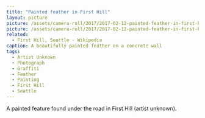 ```yaml
---
title: "Painted feather in First Hill"
layout: picture
picture: /assets/camera-roll/2017/2017-02-12-painted-feather-in-first-hill/2017-02-12-painted-feather-in-first-hill.jpg
picture: /assets/camera-roll/2017/2017-02-12-painted-feather-in-first-hill/2017-02-12-painted-feather-in-first-hill-thumbnail.jpg
related:
  - First Hill, Seattle - Wikipedia
caption: A beautifully painted feather on a concrete wall
tags:
  - Artist Unknown
  - Photograph
  - Graffiti
  - Feather
  - Painting
  - First Hill
  - Seattle
---
```

A painted feature found under the road in First Hill (artist unknown).